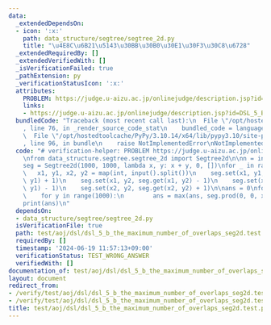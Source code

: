 ```yaml
---
data:
  _extendedDependsOn:
  - icon: ':x:'
    path: data_structure/segtree/segtree_2d.py
    title: "\u4E8C\u6B21\u5143\u30BB\u30B0\u30E1\u30F3\u30C8\u6728"
  _extendedRequiredBy: []
  _extendedVerifiedWith: []
  _isVerificationFailed: true
  _pathExtension: py
  _verificationStatusIcon: ':x:'
  attributes:
    PROBLEM: https://judge.u-aizu.ac.jp/onlinejudge/description.jsp?id=DSL_5_B
    links:
    - https://judge.u-aizu.ac.jp/onlinejudge/description.jsp?id=DSL_5_B
  bundledCode: "Traceback (most recent call last):\n  File \"/opt/hostedtoolcache/PyPy/3.10.14/x64/lib/pypy3.10/site-packages/onlinejudge_verify/documentation/build.py\"\
    , line 76, in _render_source_code_stat\n    bundled_code = language.bundle(\n\
    \  File \"/opt/hostedtoolcache/PyPy/3.10.14/x64/lib/pypy3.10/site-packages/onlinejudge_verify/languages/python.py\"\
    , line 96, in bundle\n    raise NotImplementedError\nNotImplementedError\n"
  code: "# verification-helper: PROBLEM https://judge.u-aizu.ac.jp/onlinejudge/description.jsp?id=DSL_5_B\n\
    \nfrom data_structure.segtree.segtree_2d import Segtree2d\n\nn = int(input())\n\
    seg = Segtree2d(1000, 1000, lambda x, y: x + y, 0, [])\nfor _ in range(n):\n \
    \   x1, y1, x2, y2 = map(int, input().split())\n    seg.set(x1, y1, seg.get(x1,\
    \ y1) + 1)\n    seg.set(x1, y2, seg.get(x1, y2) - 1)\n    seg.set(x2, y1, seg.get(x2,\
    \ y1) - 1)\n    seg.set(x2, y2, seg.get(x2, y2) + 1)\n\nans = 0\nfor x in range(1000):\n\
    \    for y in range(1000):\n        ans = max(ans, seg.prod(0, 0, x + 1, y + 1))\n\
    print(ans)\n"
  dependsOn:
  - data_structure/segtree/segtree_2d.py
  isVerificationFile: true
  path: test/aoj/dsl/dsl_5_b_the_maximum_number_of_overlaps_seg2d.test.py
  requiredBy: []
  timestamp: '2024-06-19 11:57:13+09:00'
  verificationStatus: TEST_WRONG_ANSWER
  verifiedWith: []
documentation_of: test/aoj/dsl/dsl_5_b_the_maximum_number_of_overlaps_seg2d.test.py
layout: document
redirect_from:
- /verify/test/aoj/dsl/dsl_5_b_the_maximum_number_of_overlaps_seg2d.test.py
- /verify/test/aoj/dsl/dsl_5_b_the_maximum_number_of_overlaps_seg2d.test.py.html
title: test/aoj/dsl/dsl_5_b_the_maximum_number_of_overlaps_seg2d.test.py
---
```

